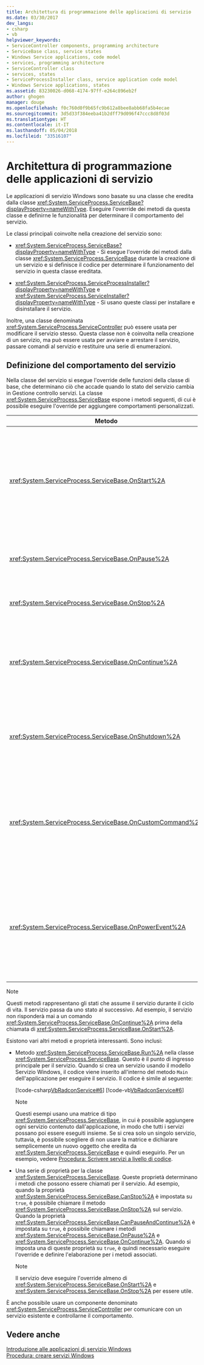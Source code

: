 ```yaml
---
title: Architettura di programmazione delle applicazioni di servizio
ms.date: 03/30/2017
dev_langs:
- csharp
- vb
helpviewer_keywords:
- ServiceController components, programming architecture
- ServiceBase class, service states
- Windows Service applications, code model
- services, programming architecture
- ServiceController class
- services, states
- ServiceProcessInstaller class, service application code model
- Windows Service applications, states
ms.assetid: 83230026-d068-4174-97ff-e264c896eb2f
author: ghogen
manager: douge
ms.openlocfilehash: f0c760d0f9b65fc9b612a8bee8abb68fa5b4ecae
ms.sourcegitcommit: 3d5d33f384eeba41b2dff79d096f47ccc8d8f03d
ms.translationtype: HT
ms.contentlocale: it-IT
ms.lasthandoff: 05/04/2018
ms.locfileid: "33516107"
---
```

# <a name="service-application-programming-architecture"></a>Architettura di programmazione delle applicazioni di servizio
Le applicazioni di servizio Windows sono basate su una classe che eredita dalla classe <xref:System.ServiceProcess.ServiceBase?displayProperty=nameWithType>. Eseguire l'override dei metodi da questa classe e definirne le funzionalità per determinare il comportamento del servizio.  
  
 Le classi principali coinvolte nella creazione del servizio sono:  
  
-   <xref:System.ServiceProcess.ServiceBase?displayProperty=nameWithType> - Si esegue l'override dei metodi dalla classe <xref:System.ServiceProcess.ServiceBase> durante la creazione di un servizio e si definisce il codice per determinare il funzionamento del servizio in questa classe ereditata.  
  
-   <xref:System.ServiceProcess.ServiceProcessInstaller?displayProperty=nameWithType> e <xref:System.ServiceProcess.ServiceInstaller?displayProperty=nameWithType> - Si usano queste classi per installare e disinstallare il servizio.  
  
 Inoltre, una classe denominata <xref:System.ServiceProcess.ServiceController> può essere usata per modificare il servizio stesso. Questa classe non è coinvolta nella creazione di un servizio, ma può essere usata per avviare e arrestare il servizio, passare comandi al servizio e restituire una serie di enumerazioni.  
  
## <a name="defining-your-services-behavior"></a>Definizione del comportamento del servizio  
 Nella classe del servizio si esegue l'override delle funzioni della classe di base, che determinano ciò che accade quando lo stato del servizio cambia in Gestione controllo servizi. La classe <xref:System.ServiceProcess.ServiceBase> espone i metodi seguenti, di cui è possibile eseguire l'override per aggiungere comportamenti personalizzati.  
  
|Metodo|Override per|  
|------------|-----------------|  
|<xref:System.ServiceProcess.ServiceBase.OnStart%2A>|Indicare quali azioni devono essere eseguite all'avvio del servizio. È necessario scrivere codice in questa procedura per fare eseguire operazioni utili al servizio.|  
|<xref:System.ServiceProcess.ServiceBase.OnPause%2A>|Indicare le azioni da eseguire quando il servizio viene sospeso.|  
|<xref:System.ServiceProcess.ServiceBase.OnStop%2A>|Indicare le azioni da eseguire in caso di arresto del servizio.|  
|<xref:System.ServiceProcess.ServiceBase.OnContinue%2A>|Indicare le azioni da eseguire quando il servizio riprende il normale funzionamento dopo una sospensione.|  
|<xref:System.ServiceProcess.ServiceBase.OnShutdown%2A>|Indicare le azioni da eseguire appena prima della chiusura del sistema, se il servizio è sempre in esecuzione.|  
|<xref:System.ServiceProcess.ServiceBase.OnCustomCommand%2A>|Indicare le azioni da eseguire quando il servizio riceve un comando personalizzato. Per altre informazioni sui comandi personalizzati, vedere MSDN online.|  
|<xref:System.ServiceProcess.ServiceBase.OnPowerEvent%2A>|Indicare come deve rispondere il servizio quando viene ricevuto un evento di risparmio energia, ad esempio la batteria in esaurimento o la sospensione del sistema.|  
  
> [!NOTE]
>  Questi metodi rappresentano gli stati che assume il servizio durante il ciclo di vita. Il servizio passa da uno stato al successivo. Ad esempio, il servizio non risponderà mai a un comando <xref:System.ServiceProcess.ServiceBase.OnContinue%2A> prima della chiamata di <xref:System.ServiceProcess.ServiceBase.OnStart%2A>.  
  
 Esistono vari altri metodi e proprietà interessanti. Sono inclusi:  
  
-   Metodo <xref:System.ServiceProcess.ServiceBase.Run%2A> nella classe <xref:System.ServiceProcess.ServiceBase>. Questo è il punto di ingresso principale per il servizio. Quando si crea un servizio usando il modello Servizio Windows, il codice viene inserito all'interno del metodo `Main` dell'applicazione per eseguire il servizio. Il codice è simile al seguente:  
  
     [!code-csharp[VbRadconService#6](../../../samples/snippets/csharp/VS_Snippets_VBCSharp/VbRadconService/CS/MyNewService.cs#6)]
     [!code-vb[VbRadconService#6](../../../samples/snippets/visualbasic/VS_Snippets_VBCSharp/VbRadconService/VB/MyNewService.vb#6)]  
  
    > [!NOTE]
    >  Questi esempi usano una matrice di tipo <xref:System.ServiceProcess.ServiceBase>, in cui è possibile aggiungere ogni servizio contenuto dall'applicazione, in modo che tutti i servizi possano poi essere eseguiti insieme. Se si crea solo un singolo servizio, tuttavia, è possibile scegliere di non usare la matrice e dichiarare semplicemente un nuovo oggetto che eredita da <xref:System.ServiceProcess.ServiceBase> e quindi eseguirlo. Per un esempio, vedere [Procedura: Scrivere servizi a livello di codice](../../../docs/framework/windows-services/how-to-write-services-programmatically.md).  
  
-   Una serie di proprietà per la classe <xref:System.ServiceProcess.ServiceBase>. Queste proprietà determinano i metodi che possono essere chiamati per il servizio. Ad esempio, quando la proprietà <xref:System.ServiceProcess.ServiceBase.CanStop%2A> è impostata su `true`, è possibile chiamare il metodo <xref:System.ServiceProcess.ServiceBase.OnStop%2A> sul servizio. Quando la proprietà <xref:System.ServiceProcess.ServiceBase.CanPauseAndContinue%2A> è impostata su `true`, è possibile chiamare i metodi <xref:System.ServiceProcess.ServiceBase.OnPause%2A> e <xref:System.ServiceProcess.ServiceBase.OnContinue%2A>. Quando si imposta una di queste proprietà su `true`, è quindi necessario eseguire l'override e definire l'elaborazione per i metodi associati.  
  
    > [!NOTE]
    >  Il servizio deve eseguire l'override almeno di <xref:System.ServiceProcess.ServiceBase.OnStart%2A> e <xref:System.ServiceProcess.ServiceBase.OnStop%2A> per essere utile.  
  
 È anche possibile usare un componente denominato <xref:System.ServiceProcess.ServiceController> per comunicare con un servizio esistente e controllarne il comportamento.  
  
## <a name="see-also"></a>Vedere anche  
 [Introduzione alle applicazioni di servizio Windows](../../../docs/framework/windows-services/introduction-to-windows-service-applications.md)  
 [Procedura: creare servizi Windows](../../../docs/framework/windows-services/how-to-create-windows-services.md)
